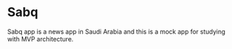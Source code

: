 # Sabq
Sabq app is a news app in Saudi Arabia and this is a mock app for studying with MVP architecture.
